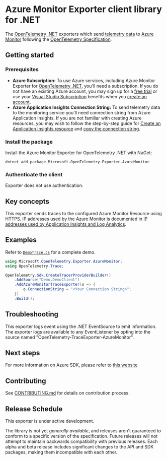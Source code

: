 # Azure Monitor Exporter client library for .NET

The [OpenTelemetry .NET](https://github.com/open-telemetry/opentelemetry-dotnet) exporters which send [telemetry data](https://docs.microsoft.com/azure/azure-monitor/app/data-model) to [Azure Monitor](https://docs.microsoft.com/azure/azure-monitor/app/app-insights-overview) following the [OpenTelemetry Specification](https://github.com/open-telemetry/opentelemetry-specification).

## Getting started

### Prerequisites

- **Azure Subscription:**  To use Azure services, including Azure Monitor Exporter for [OpenTelemetry .NET](https://github.com/open-telemetry/opentelemetry-dotnet), you'll need a subscription.  If you do not have an existing Azure account, you may sign up for a [free trial](https://azure.microsoft.com/free) or use your [Visual Studio Subscription](https://visualstudio.microsoft.com/subscriptions/) benefits when you [create an account](https://account.windowsazure.com/Home/Index).
- **Azure Application Insights Connection String:** To send telemetry data to the monitoring service you'll need connection string from Azure Application Insights. If you are not familiar with creating Azure resources, you may wish to follow the step-by-step guide for [Create an Application Insights resource](https://docs.microsoft.com/azure/azure-monitor/app/create-new-resource) and [copy the connection string](https://docs.microsoft.com/azure/azure-monitor/app/sdk-connection-string?tabs=net#finding-my-connection-string).

### Install the package

Install the Azure Monitor Exporter for OpenTelemetry .NET with NuGet:

```shell
dotnet add package Microsoft.OpenTelemetry.Exporter.AzureMonitor
```
### Authenticate the client

Exporter does not use authentication. 

## Key concepts

This exporter sends traces to the configured Azure Monitor Resource using HTTPS. IP addresses used by the Azure Monitor is documented in [IP addresses used by Application Insights and Log Analytics](https://docs.microsoft.com/azure/azure-monitor/app/ip-addresses#outgoing-ports).

## Examples

Refer to [`DemoTrace.cs`](https://github.com/Azure/azure-sdk-for-net/blob/master/sdk/monitor/Microsoft.OpenTelemetry.Exporter.AzureMonitor/tests/Microsoft.OpenTelemetry.Exporter.AzureMonitor.Demo.Tracing/DemoTrace.cs) for a complete demo.

```csharp
using Microsoft.OpenTelemetry.Exporter.AzureMonitor;
using OpenTelemetry.Trace;

OpenTelemetry.Sdk.CreateTracerProviderBuilder()
    .AddSource("Demo.DemoClient")
    .AddAzureMonitorTraceExporter(o => {
        o.ConnectionString = "<Your Connection String>";
    })
    .Build();
```

## Troubleshooting

This exporter logs event using the .NET EventSource to emit information. The exporter logs are available to any EventListener by opting into the source named "OpenTelemetry-TraceExporter-AzureMonitor".

## Next steps

For more information on Azure SDK, please refer to [this website](https://azure.github.io/azure-sdk/)

## Contributing

See [CONTRIBUTING.md](https://github.com/Azure/azure-sdk-for-net/blob/master/CONTRIBUTING.md) for details on contribution process.

## Release Schedule

This exporter is under active development.

The library is not yet _generally available_, and releases aren't guaranteed to conform to a specific version of the specification. Future releases will not attempt to maintain backwards compatibility with previous releases. Each alpha and beta release includes significant changes to the API and SDK packages, making them incompatible with each other.